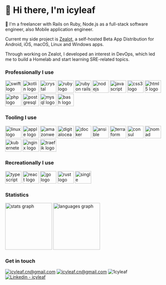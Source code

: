 # 👋 Hi there, I'm icyleaf

🏢 I'm a freelancer with Rails on Ruby, Node.js as a full-stack software engineer, also Mobile application engineer.

Current my side project is [Zealot](https://github.com/tryzealot/zealot), a self-hosted Beta App Distribution for Android, iOS, macOS, Linux and Windows apps. 

Through working on Zealot, I developed an interest in DevOps, which led me to build a Homelab and start learning SRE-related topics.

### Professionally I use

<div align="left">
  <img src="https://cdn.jsdelivr.net/gh/devicons/devicon/icons/swift/swift-original.svg" height="40" width="52" alt="swift logo" />
  <img src="https://cdn.jsdelivr.net/gh/devicons/devicon/icons/kotlin/kotlin-original.svg" height="40" width="52" alt="kotlin logo" />
  <img src="https://cdn.jsdelivr.net/gh/devicons/devicon/icons/crystal/crystal-original.svg" height="40" width="52" alt="crystal logo" />
  <img src="https://cdn.jsdelivr.net/gh/devicons/devicon/icons/ruby/ruby-original.svg" height="40" width="52" alt="ruby logo" />
  <img src="https://cdn.jsdelivr.net/gh/devicons/devicon/icons/rails/rails-plain.svg" height="40" width="52" alt="ruby on rails logo" />
  <img src="https://cdn.jsdelivr.net/gh/devicons/devicon/icons/nodejs/nodejs-original.svg" height="40" width="52" alt="nodejs logo" />
  <img src="https://cdn.jsdelivr.net/gh/devicons/devicon/icons/javascript/javascript-original.svg" height="40" width="52" alt="javascript logo" />
  <img src="https://cdn.jsdelivr.net/gh/devicons/devicon/icons/css3/css3-original.svg" height="40" width="52" alt="css3 logo" />
  <img src="https://cdn.jsdelivr.net/gh/devicons/devicon/icons/html5/html5-original.svg" height="40" width="52" alt="html5 logo" />
  <img src="https://cdn.jsdelivr.net/gh/devicons/devicon/icons/php/php-original.svg" height="40" width="52" alt="php logo" />
  <img src="https://cdn.jsdelivr.net/gh/devicons/devicon/icons/postgresql/postgresql-original.svg" height="40" width="52" alt="postgresql logo" />
  <img src="https://cdn.jsdelivr.net/gh/devicons/devicon/icons/mysql/mysql-original.svg" height="40" width="52" alt="mysql logo" />
  <img src="https://cdn.jsdelivr.net/gh/devicons/devicon/icons/bash/bash-original.svg" height="40" width="52" alt="bash logo" />
</div>

### Tooling I use

<div align="left">
  <img src="https://cdn.jsdelivr.net/gh/devicons/devicon/icons/linux/linux-original.svg" height="40" width="52" alt="linux logo" />
  <img src="https://cdn.jsdelivr.net/gh/devicons/devicon/icons/apple/apple-original.svg" height="40" width="52" alt="apple logo" />
  <img src="https://cdn.jsdelivr.net/gh/devicons/devicon/icons/amazonwebservices/amazonwebservices-plain-wordmark.svg" height="40" width="52" alt="amazonwebservices logo" />
  <img src="https://cdn.jsdelivr.net/gh/devicons/devicon/icons/digitalocean/digitalocean-original.svg" height="40" width="52" alt="digitalocean logo" />
  <img src="https://cdn.jsdelivr.net/gh/devicons/devicon/icons/docker/docker-original.svg" height="40" width="52" alt="docker logo" />
  <img src="https://cdn.jsdelivr.net/gh/devicons/devicon/icons/ansible/ansible-original.svg" height="40" width="52" alt="ansible logo" />
  <img src="https://cdn.jsdelivr.net/gh/devicons/devicon/icons/terraform/terraform-original.svg" height="40" width="52" alt="terraform logo" />
  <img src="https://cdn.jsdelivr.net/gh/devicons/devicon/icons/consul/consul-original.svg" height="40" width="52" alt="consul logo" />
  <img src="https://cdn.jsdelivr.net/gh/devicons/devicon/icons/nomad/nomad-original.svg" height="40" width="52" alt="nomad logo"/>
  <img src="https://cdn.jsdelivr.net/gh/devicons/devicon/icons/kubernetes/kubernetes-original.svg" height="40" width="52" alt="kubernetes logo" />
  <img src="https://cdn.jsdelivr.net/gh/devicons/devicon/icons/nginx/nginx-original.svg" height="40" width="52" alt="nginx logo" />
  <img src="https://cdn.jsdelivr.net/gh/devicons/devicon/icons/traefikproxy/traefikproxy-original.svg" height="40" width="52" alt="traefik logo" />
</div>

### Recreationally I use

<div align="left">
  <img src="https://cdn.jsdelivr.net/gh/devicons/devicon/icons/typescript/typescript-original.svg" height="40" width="52" alt="typescript logo" />
  <img src="https://cdn.jsdelivr.net/gh/devicons/devicon/icons/react/react-original.svg" height="40" width="52" alt="react logo" />
  <img src="https://cdn.jsdelivr.net/gh/devicons/devicon/icons/go/go-original.svg" height="40" width="52" alt="go logo" />
  <img src="https://cdn.jsdelivr.net/gh/devicons/devicon/icons/rust/rust-original.svg" height="40" width="52" alt="rust logo" />
  <img src="https://cdn.jsdelivr.net/gh/devicons/devicon/icons/aarch64/aarch64-original.svg" height="40" width="52" alt="single board logo"  />
</div>

### Statistics

<div align="left">
  <img src="https://github-readme-stats.vercel.app/api?hide_title=true&hide_rank=false&show_icons=true&include_all_commits=true&count_private=true&disable_animations=true&theme=github_dark&locale=en&hide_border=true&username=icyleaf" height="150" alt="stats graph"  />
  <img src="https://github-readme-stats.vercel.app/api/top-langs?locale=en&hide_title=true&layout=compact&card_width=320&langs_count=6&theme=github_dark&hide_border=true&username=icyleaf" height="150" alt="languages graph"  />
</div>

### Get in touch

<div align="left">
<a href="mailto:icyleaf.cn@gmail.com" title="Email Me"><img src="https://img.shields.io/badge/Email-icyleaf.cn@gmail.com-blue?logo=gmail&logoColor=white" alt="icyleaf.cn@gmail.com"></a>
<a href="https://t.me/icyleaf" title="Telegram Me"><img src="https://img.shields.io/badge/Telegram-icyleaf-blue?logo=telegram&logoColor=white" alt="icyleaf.cn@gmail.com"></a>
<img src="https://img.shields.io/badge/Discord-1cyleaf-blue?logo=discord&logoColor=white" alt="1cyleaf">
<a href="https://www.linkedin.com/in/icyleaf/" title="My LinkedIn Profile"><img src="https://img.shields.io/badge/Linkedin-icyleaf-blue?logo=linkedin&logoColor=white" alt="Linkedin - icyleaf"></a>
</div>
